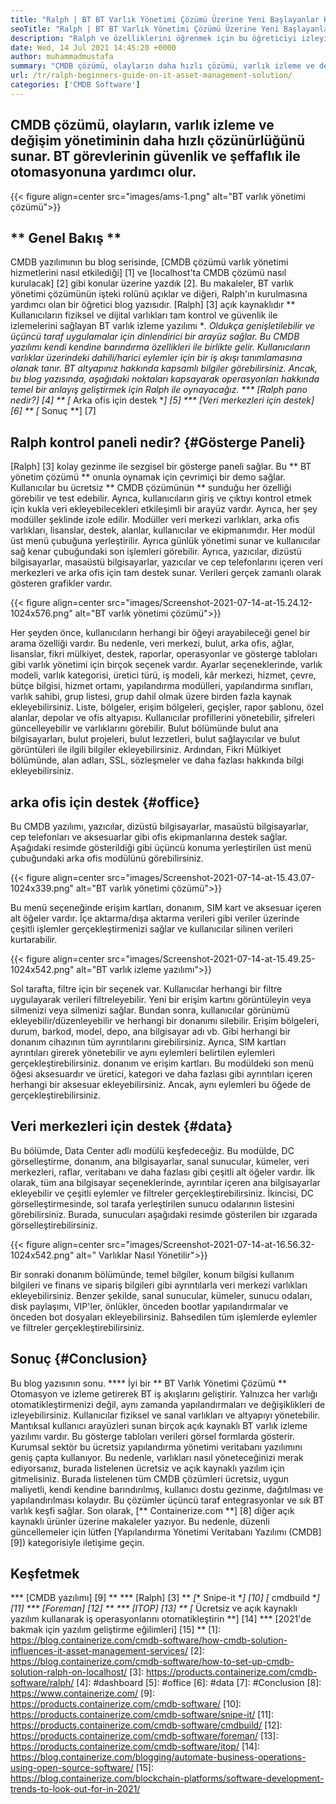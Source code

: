 ```yaml
---
title: "Ralph | BT BT Varlık Yönetimi Çözümü Üzerine Yeni Başlayanlar Kılavuzu" 
seoTitle: "Ralph | BT BT Varlık Yönetimi Çözümü Üzerine Yeni Başlayanlar Kılavuzu" 
description: "Ralph ve özelliklerini öğrenmek için bu öğreticiyi izleyin. Ralph, REST API, varlık izleme ve daha fazlasını sunan açık kaynaklı bir BT varlık yönetimi çözümüdür." 
date: Wed, 14 Jul 2021 14:45:20 +0000
author: muhammadmustafa
summary: "CMDB çözümü, olayların daha hızlı çözümü, varlık izleme ve değişim yönetimini sunar. BT görevlerinin güvenlik ve şeffaflık ile otomasyonuna yardımcı olur." 
url: /tr/ralph-beginners-guide-on-it-asset-management-solution/
categories: ['CMDB Software']
---
```


## CMDB çözümü, olayların, varlık izleme ve değişim yönetiminin daha hızlı çözünürlüğünü sunar. BT görevlerinin güvenlik ve şeffaflık ile otomasyonuna yardımcı olur.

{{< figure align=center src="images/ams-1.png" alt="BT varlık yönetimi çözümü">}}


## ** Genel Bakış **
CMDB yazılımının bu blog serisinde, [CMDB çözümü varlık yönetimi hizmetlerini nasıl etkilediği] [1] ve [localhost'ta CMDB çözümü nasıl kurulacak] [2] gibi konular üzerine yazdık [2]. Bu makaleler, BT varlık yönetimi çözümünün işteki rolünü açıklar ve diğeri, Ralph'ın kurulmasına yardımcı olan bir öğretici blog yazısıdır. [Ralph] [3] açık kaynaklıdır ** Kullanıcıların fiziksel ve dijital varlıkları tam kontrol ve güvenlik ile izlemelerini sağlayan BT varlık izleme yazılımı **. Oldukça genişletilebilir ve üçüncü taraf uygulamalar için dinlendirici bir arayüz sağlar. Bu CMDB yazılımı kendi kendine barındırma özellikleri ile birlikte gelir. Kullanıcıların varlıklar üzerindeki dahili/harici eylemler için bir iş akışı tanımlamasına olanak tanır. BT altyapınız hakkında kapsamlı bilgiler görebilirsiniz. Ancak, bu blog yazısında, aşağıdaki noktaları kapsayarak operasyonları hakkında temel bir anlayış geliştirmek için Ralph ile oynayacağız.
  *** [Ralph pano nedir?] [4] **
  *[** Arka ofis için destek **] [5]
  *** [Veri merkezleri için destek] [6] **
  *[** Sonuç **] [7]

## Ralph kontrol paneli nedir? {#Gösterge Paneli}
[Ralph] [3] kolay gezinme ile sezgisel bir gösterge paneli sağlar. Bu ** BT yönetim çözümü ** onunla oynamak için çevrimiçi bir demo sağlar. Kullanıcılar bu ücretsiz ** CMDB çözümünün ** sunduğu her özelliği görebilir ve test edebilir. Ayrıca, kullanıcıların giriş ve çıktıyı kontrol etmek için kukla veri ekleyebilecekleri etkileşimli bir arayüz vardır. Ayrıca, her şey modüller şeklinde izole edilir. Modüller veri merkezi varlıkları, arka ofis varlıkları, lisanslar, destek, alanlar, kullanıcılar ve ekipmanımdır. Her modül üst menü çubuğuna yerleştirilir. Ayrıca günlük yönetimi sunar ve kullanıcılar sağ kenar çubuğundaki son işlemleri görebilir. Ayrıca, yazıcılar, dizüstü bilgisayarlar, masaüstü bilgisayarlar, yazıcılar ve cep telefonlarını içeren veri merkezleri ve arka ofis için tam destek sunar. Verileri gerçek zamanlı olarak gösteren grafikler vardır.

{{< figure align=center src="images/Screenshot-2021-07-14-at-15.24.12-1024x576.png" alt="BT varlık yönetimi çözümü">}}

Her şeyden önce, kullanıcıların herhangi bir öğeyi arayabileceği genel bir arama özelliği vardır. Bu nedenle, veri merkezi, bulut, arka ofis, ağlar, lisanslar, fikri mülkiyet, destek, raporlar, operasyonlar ve gösterge tabloları gibi varlık yönetimi için birçok seçenek vardır. Ayarlar seçeneklerinde, varlık modeli, varlık kategorisi, üretici türü, iş modeli, kâr merkezi, hizmet, çevre, bütçe bilgisi, hizmet ortamı, yapılandırma modülleri, yapılandırma sınıfları, varlık sahibi, grup listesi, grup dahil olmak üzere birden fazla kaynak ekleyebilirsiniz. Liste, bölgeler, erişim bölgeleri, geçişler, rapor şablonu, özel alanlar, depolar ve ofis altyapısı. Kullanıcılar profillerini yönetebilir, şifreleri güncelleyebilir ve varlıklarını görebilir. Bulut bölümünde bulut ana bilgisayarları, bulut projeleri, bulut lezzetleri, bulut sağlayıcılar ve bulut görüntüleri ile ilgili bilgiler ekleyebilirsiniz. Ardından, Fikri Mülkiyet bölümünde, alan adları, SSL, sözleşmeler ve daha fazlası hakkında bilgi ekleyebilirsiniz.

## arka ofis için destek {#office}
Bu CMDB yazılımı, yazıcılar, dizüstü bilgisayarlar, masaüstü bilgisayarlar, cep telefonları ve aksesuarlar gibi ofis ekipmanlarına destek sağlar. Aşağıdaki resimde gösterildiği gibi üçüncü konuma yerleştirilen üst menü çubuğundaki arka ofis modülünü görebilirsiniz.

{{< figure align=center src="images/Screenshot-2021-07-14-at-15.43.07-1024x339.png" alt="BT varlık yönetimi çözümü">}}

Bu menü seçeneğinde erişim kartları, donanım, SIM kart ve aksesuar içeren alt öğeler vardır. İçe aktarma/dışa aktarma verileri gibi veriler üzerinde çeşitli işlemler gerçekleştirmenizi sağlar ve kullanıcılar silinen verileri kurtarabilir.

{{< figure align=center src="images/Screenshot-2021-07-14-at-15.49.25-1024x542.png" alt="BT varlık izleme yazılımı">}}

Sol tarafta, filtre için bir seçenek var. Kullanıcılar herhangi bir filtre uygulayarak verileri filtreleyebilir. Yeni bir erişim kartını görüntüleyin veya silmenizi veya silmenizi sağlar. Bundan sonra, kullanıcılar görünümü ekleyebilir/düzenleyebilir ve herhangi bir donanımı silebilir. Erişim bölgeleri, durum, barkod, model, depo, ana bilgisayar adı vb. Gibi herhangi bir donanım cihazının tüm ayrıntılarını girebilirsiniz. Ayrıca, SIM kartları ayrıntıları girerek yönetebilir ve aynı eylemleri belirtilen eylemleri gerçekleştirebilirsiniz. donanım ve erişim kartları. Bu modüldeki son menü öğesi aksesuardır ve üretici, kategori ve daha fazlası gibi ayrıntıları içeren herhangi bir aksesuar ekleyebilirsiniz. Ancak, aynı eylemleri bu öğede de gerçekleştirebilirsiniz.

## Veri merkezleri için destek {#data}
Bu bölümde, Data Center adlı modülü keşfedeceğiz. Bu modülde, DC görselleştirme, donanım, ana bilgisayarlar, sanal sunucular, kümeler, veri merkezleri, raflar, veritabanı ve daha fazlası gibi çeşitli alt öğeler vardır. İlk olarak, tüm ana bilgisayar seçeneklerinde, ayrıntılar içeren ana bilgisayarlar ekleyebilir ve çeşitli eylemler ve filtreler gerçekleştirebilirsiniz. İkincisi, DC görselleştirmesinde, sol tarafa yerleştirilen sunucu odalarının listesini görebilirsiniz. Burada, sunucuları aşağıdaki resimde gösterilen bir ızgarada görselleştirebilirsiniz.

{{< figure align=center src="images/Screenshot-2021-07-14-at-16.56.32-1024x542.png" alt=" Varlıklar Nasıl Yönetilir">}}

Bir sonraki donanım bölümünde, temel bilgiler, konum bilgisi kullanım bilgileri ve finans ve sipariş bilgileri gibi ayrıntılarla veri merkezi varlıkları ekleyebilirsiniz. Benzer şekilde, sanal sunucular, kümeler, sunucu odaları, disk paylaşımı, VIP'ler, önlükler, önceden bootlar yapılandırmalar ve önceden bot dosyaları ekleyebilirsiniz. Bahsedilen tüm işlemlerde eylemler ve filtreler gerçekleştirebilirsiniz.

## Sonuç {#Conclusion}
Bu blog yazısının sonu. **** İyi bir ** BT Varlık Yönetimi Çözümü ** Otomasyon ve izleme getirerek BT ​​iş akışlarını geliştirir. Yalnızca her varlığı otomatikleştirmenizi değil, aynı zamanda yapılandırmaları ve değişiklikleri de izleyebilirsiniz. Kullanıcılar fiziksel ve sanal varlıkları ve altyapıyı yönetebilir. Mantıksal kullanıcı arayüzleri sunan birçok açık kaynaklı BT varlık izleme yazılımı vardır. Bu gösterge tabloları verileri görsel formlarda gösterir. Kurumsal sektör bu ücretsiz yapılandırma yönetimi veritabanı yazılımını geniş çapta kullanıyor. Bu nedenle, varlıkları nasıl yöneteceğinizi merak ediyorsanız, burada listelenen ücretsiz ve açık kaynaklı yazılım için gitmelisiniz. Burada listelenen tüm CMDB çözümleri ücretsiz, uygun maliyetli, kendi kendine barındırılmış, kullanıcı dostu gezinme, dağıtılması ve yapılandırılması kolaydır. Bu çözümler üçüncü taraf entegrasyonlar ve sık BT varlık keşfi sağlar.
Son olarak, [** Containerize.com **] [8] diğer açık kaynaklı ürünler üzerine makaleler yazıyor. Bu nedenle, düzenli güncellemeler için lütfen [Yapılandırma Yönetimi Veritabanı Yazılımı (CMDB] [9]) kategorisiyle iletişime geçin.

## Keşfetmek
  *** [CMDB yazılımı] [9] **
  *** [Ralph] [3] **
  *[** Snipe-it **] [10]
  *[** cmdbuild **] [11]
  *** [Foreman] [12] **
  *** [ITOP] [13] **
  *[** Ücretsiz ve açık kaynaklı yazılım kullanarak iş operasyonlarını otomatikleştirin **] [14]
  *** [2021'de bakmak için yazılım geliştirme eğilimleri] [15] **
[1]: https://blog.containerize.com/cmdb-software/how-cmdb-solution-influences-it-asset-management-services/
[2]: https://blog.containerize.com/cmdb-software/how-to-set-up-cmdb-solution-ralph-on-localhost/
[3]: https://products.containerize.com/cmdb-software/ralph/
[4]: #dashboard
[5]: #office
[6]: #data
[7]: #Conclusion
[8]: https://www.containerize.com/
[9]: https://products.containerize.com/cmdb-software/
[10]: https://products.containerize.com/cmdb-software/snipe-it/
[11]: https://products.containerize.com/cmdb-software/cmdbuild/
[12]: https://products.containerize.com/cmdb-software/foreman/
[13]: https://products.containerize.com/cmdb-software/itop/
[14]: https://blog.containerize.com/blogging/automate-business-operations-using-open-source-software/
[15]: https://blog.containerize.com/blockchain-platforms/software-development-trends-to-look-out-for-in-2021/
